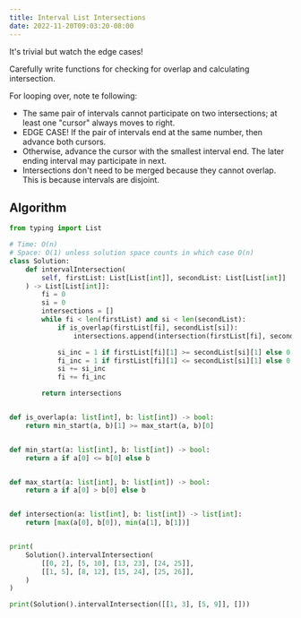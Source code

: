 ```yaml
---
title: Interval List Intersections
date: 2022-11-20T09:03:20-08:00
---
```


It's trivial but watch the edge cases!

Carefully write functions for checking for overlap and calculating intersection.

For looping over, note te following:
- The same pair of intervals cannot participate on two intersections; at least one "cursor" always moves to right.
- EDGE CASE! If the pair of intervals end at the same number, then advance both cursors.
- Otherwise, advance the cursor with the smallest interval end. The later ending interval may participate in next.
- Intersections don't need to be merged because they cannot overlap. This is because intervals are disjoint.


## Algorithm

```python
from typing import List

# Time: O(n)
# Space: O(1) unless solution space counts in which case O(n)
class Solution:
    def intervalIntersection(
        self, firstList: List[List[int]], secondList: List[List[int]]
    ) -> List[List[int]]:
        fi = 0
        si = 0
        intersections = []
        while fi < len(firstList) and si < len(secondList):
            if is_overlap(firstList[fi], secondList[si]):
                intersections.append(intersection(firstList[fi], secondList[si]))

            si_inc = 1 if firstList[fi][1] >= secondList[si][1] else 0
            fi_inc = 1 if firstList[fi][1] <= secondList[si][1] else 0
            si += si_inc
            fi += fi_inc

        return intersections


def is_overlap(a: list[int], b: list[int]) -> bool:
    return min_start(a, b)[1] >= max_start(a, b)[0]


def min_start(a: list[int], b: list[int]) -> bool:
    return a if a[0] <= b[0] else b


def max_start(a: list[int], b: list[int]) -> bool:
    return a if a[0] > b[0] else b


def intersection(a: list[int], b: list[int]) -> list[int]:
    return [max(a[0], b[0]), min(a[1], b[1])]


print(
    Solution().intervalIntersection(
        [[0, 2], [5, 10], [13, 23], [24, 25]],
        [[1, 5], [8, 12], [15, 24], [25, 26]],
    )
)

print(Solution().intervalIntersection([[1, 3], [5, 9]], []))

```


